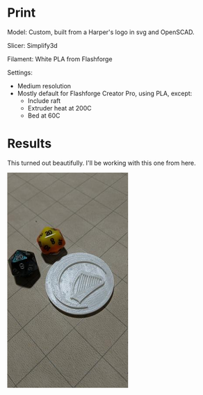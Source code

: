 # Print

Model: Custom, built from a Harper's logo in svg and OpenSCAD.

Slicer: Simplify3d

Filament: White PLA from Flashforge

Settings:
- Medium resolution
- Mostly default for Flashforge Creator Pro, using PLA, except:
    - Include raft
    - Extruder heat at 200C
    - Bed at 60C

# Results

This turned out beautifully. I'll be working with this one from here.

![Front][front]

[front]: ./JPEG_20200113_195530.jpg "Front"
